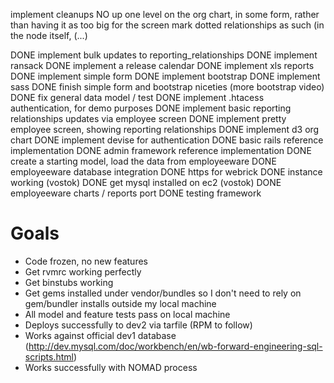 

implement cleanups
  NO up one level on the org chart, in some form, rather than having it as too big for the screen
  mark dotted relationships as such (in the node itself, (...)

DONE implement bulk updates to reporting_relationships
DONE implement ransack
DONE implement a release calendar
DONE implement xls reports
DONE implement simple form
DONE implement bootstrap
DONE implement sass
DONE finish simple form and bootstrap niceties (more bootstrap video)
DONE fix general data model / test
DONE implement .htacess authentication, for demo purposes
DONE implement basic reporting relationships updates via employee screen
DONE implement pretty employee screen, showing reporting relationships
DONE implement d3 org chart
DONE implement devise for authentication
DONE basic rails reference implementation
DONE admin framework reference implementation
DONE create a starting model, load the data from employeeware
DONE employeeware database integration
DONE https for webrick
DONE instance working (vostok)
DONE get mysql installed on ec2 (vostok)
DONE employeeware charts / reports port
DONE testing framework

# Goals

* Code frozen, no new features
* Get rvmrc working perfectly
* Get binstubs working
* Get gems installed under vendor/bundles so I don't need to rely on gem/bundler installs outside my local machine
* All model and feature tests pass on local machine
* Deploys successfully to dev2 via tarfile (RPM to follow)
* Works against official dev1 database (http://dev.mysql.com/doc/workbench/en/wb-forward-engineering-sql-scripts.html)
* Works successfully with NOMAD process



